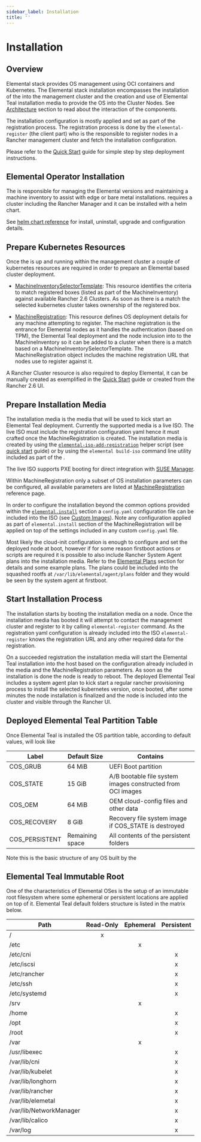 ```yaml
---
sidebar_label: Installation
title: ''
---
```


<head>
  <link rel="canonical" href="https://elemental.docs.rancher.com/installation"/>
</head>

# Installation

## Overview

Elemental stack provides OS management using OCI containers and Kubernetes. The Elemental
stack installation encompasses the installation of the <Vars name="elemental_operator_name" /> into the
management cluster and the creation and use of Elemental Teal installation media to
provide the OS into the Cluster Nodes. See [Architecture](architecture.md) section to read about the
interaction of the components.

The installation configuration is mostly applied and set as part of the registration process.
The registration process is done by the `elemental-register` (the <Vars name="elemental_operator_name" /> client part)
who is the responsible to register nodes in a Rancher management cluster and fetch the installation configuration.

Please refer to the [Quick Start](quickstart-cli.md) guide for simple step by step deployment instructions.

## Elemental Operator Installation

The <Vars name="elemental_operator_name" /> is responsible for managing the Elemental versions and
maintaining a machine inventory to assist with edge or bare metal installations. <Vars name="elemental_operator_name" />
requires a cluster including the Rancher Manager and it can be installed with a helm chart.

See <Vars name="elemental_operator_name" /> [helm chart reference](elementaloperatorchart-reference.md) for install,
uninstall, upgrade and configuration details.

## Prepare Kubernetes Resources

Once the <Vars name="elemental_operator_name" /> is up and running within the management cluster a couple of kubernetes
resources are required in order to prepare an Elemental based cluster deployment.

* [MachineInventorySelectorTemplate](machineinventoryselectortemplate-reference.md):
  This resource identifies the criteria to match registered boxes (listed as part of the MachineInventory)
  against available Rancher 2.6 Clusters. As soon as there is a match the selected kubernetes cluster takes
  ownership of the registered box.
  
* [MachineRegistration](machineregistration-reference.md):
  This resource defines OS deployment details for any machine attempting to register. The machine
  registration is the entrance for Elemental nodes as it handles the authentication (based on TPM),
  the Elemental Teal deployment and the node inclusion into to the MachineInventory so it can be added
  to a cluster when there is a match based on a MachineInventorySelectorTemplate. The MachineRegistration
  object includes the machine registration URL that nodes use to register against it.

A Rancher Cluster resource is also required to deploy Elemental, it can be manually created as exemplified in
the [Quick Start](quickstart-cli.md) guide or created from the Rancher 2.6 UI.

## Prepare Installation Media

The installation media is the media that will be used to kick start an Elemental Teal deployment. Currently
the supported media is a live ISO. The live ISO must include the registration configuration yaml hence it must
crafted once the MachineRegistration is created. The installation
media is created by using the [`elemental-iso-add-registration`](https://github.com/rancher/elemental/blob/main/.github/elemental-iso-add-registration)
helper script (see [quick start](quickstart-cli.md#preparing-the-iso) guide)
or by using the `elemental build-iso` command line utility included as part of the <Vars name="elemental_toolkit_name" link="elemental_toolkit_url/docs/creating-derivatives/build_iso" />.

The live ISO supports PXE booting for direct integration with [SUSE Manager](https://documentation.suse.com/suma/4.3/en/suse-manager/client-configuration/autoinst-distributions.html#based-on-iso-image).

Within MachineRegistration only a subset of OS installation parameters can be configured, all available parameters are listed
at [MachineRegistration](machineregistration-reference.md) reference page.

In order to configure the installation beyond the common options provided within the
[`elemental.install`](machineregistration-reference.md#configelementalinstall) section a `config.yaml`
configuration file can be included into the ISO (see [Custom Images](customizing.md#custom-elemental-client-configuration-file)).
Note any configuration applied as part of `elemental.install` section of the MachineRegistration will be
applied on top of the settings included in any custom `config.yaml` file.

Most likely the cloud-init configuration is enough to configure and set the deployed node at boot, however
if for some reason firstboot actions or scripts are required it is possible to also include
Rancher System Agent plans into the installation media. Refer to the [Elemental Plans](elemental-plans.md) section for details and
some example plans. The plans could be included into the squashed rootfs at `/var/lib/elemental/agent/plans`
folder and they would be seen by the system agent at firstboot.

## Start Installation Process

The installation starts by booting the installation media on a node. Once the installation media has booted it will
attempt to contact the management cluster and register to it by calling `elemental-register` command.
As the registration yaml configuration is already included into the ISO `elemental-register` knows the registration URL and
any other required data for the registration.

On a succeeded registration the installation media will start the Elemental Teal installation into the host based
on the configuration already included in the media and the MachineRegistration parameters. As soon as the installation
is done the node is ready to reboot. The deployed Elemental Teal includes a system agent plan to
kick start a regular rancher provisioning process to install the selected kubernetes version, once booted, after
some minutes the node installation is finalized and the node is included into the cluster and visible through
the Rancher UI.

## Deployed Elemental Teal Partition Table

Once Elemental Teal is installed the OS partition table, according to default values, will look like

| Label          | Default Size    | Contains                                                    |
|----------------|-----------------|-------------------------------------------------------------|
| COS_GRUB       | 64 MiB          | UEFI Boot partition                                         |
| COS_STATE      | 15 GiB          | A/B bootable file system images constructed from OCI images |
| COS_OEM        | 64 MiB          | OEM cloud-config files and other data                       |
| COS_RECOVERY   | 8 GiB           | Recovery file system image if COS_STATE is destroyed        |
| COS_PERSISTENT | Remaining space | All contents of the persistent folders                      |

Note this is the basic structure of any OS built by the <Vars name="elemental_toolkit_name" link="elemental_toolkit_url" />

## Elemental Teal Immutable Root

One of the characteristics of Elemental OSes is the setup of an immutable root filesystem where some ephemeral or
persistent locations are applied on top of it. Elemental Teal default folders structure is listed in the
matrix below.

| Path                    | Read-Only | Ephemeral | Persistent |
|-------------------------|:---------:|:---------:|:----------:|
| /                       |     x     |           |            |
| /etc                    |           |     x     |            |
| /etc/cni                |           |           |     x      |
| /etc/iscsi              |           |           |     x      |
| /etc/rancher            |           |           |     x      |
| /etc/ssh                |           |           |     x      |
| /etc/systemd            |           |           |     x      |
| /srv                    |           |     x     |            |
| /home                   |           |           |     x      |
| /opt                    |           |           |     x      |
| /root                   |           |           |     x      |
| /var                    |           |     x     |            |
| /usr/libexec            |           |           |     x      |
| /var/lib/cni            |           |           |     x      |
| /var/lib/kubelet        |           |           |     x      |
| /var/lib/longhorn       |           |           |     x      |
| /var/lib/rancher        |           |           |     x      |
| /var/lib/elemetal       |           |           |     x      |
| /var/lib/NetworkManager |           |           |     x      |
| /var/lib/calico         |           |           |     x      |
| /var/log                |           |           |     x      |
